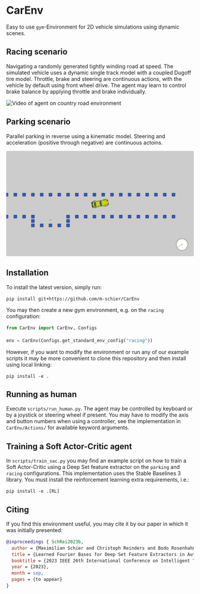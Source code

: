 # CarEnv

Easy to use `gym`-Environment for 2D vehicle simulations using dynamic scenes.

## Racing scenario

Navigating a randomly generated tightly winding road at speed. The simulated vehicle uses a dynamic single track model with a coupled Dugoff tire model.
Throttle, brake and steering are continuous actions, with the vehicle by default using front wheel drive.
The agent may learn to control brake balance by applying throttle and brake individually.

![Video of agent on country road environment](Docs/CountryRoadShort.gif)

## Parking scenario

Parallel parking in reverse using a kinematic model. Steering and acceleration (positive through negative) 
are continuous actoins.

![Video of agent on parking environment](Docs/ParkingShort.gif)

## Installation

To install the latest version, simply run:
```shell
pip install git+https://github.com/m-schier/CarEnv
```

You may then create a new gym environment, e.g. on the `racing` configuration:
```python
from CarEnv import CarEnv, Configs

env = CarEnv(Configs.get_standard_env_config("racing"))
```

However, if you want to modify the environment or run any of our example scripts it may be more convenient to clone this repository and then install using local linking:
```shell
pip install -e .
```

## Running as human
Execute `scripts/run_human.py`. The agent may be controlled by keyboard or by a joystick or
steering wheel if present. You may have to modify the axis and button numbers when using a controller,
see the implementation in `CarEnv/Actions/` for available keyword arguments.

## Training a Soft Actor-Critic agent
In `scripts/train_sac.py` you may find an example script on how to train a Soft Actor-Critic
using a Deep Set feature extractor on the `parking` and `racing` configurations. This
implementation uses the Stable Baselines 3 library. You must install the reinforcement learning extra requirements, i.e.:
```shell
pip install -e .[RL]
```

## Citing
If you find this environment useful, you may cite it by our paper in which it was initially presented:

```bibtex
@inproceedings { SchRei2023b,
  author = {Maximilian Schier and Christoph Reinders and Bodo Rosenhahn},
  title = {Learned Fourier Bases for Deep Set Feature Extractors in Automotive Reinforcement Learning},
  booktitle = {2023 IEEE 26th International Conference on Intelligent Transportation Systems (ITSC)},
  year = {2023},
  month = sep,
  pages = {to appear}
}
